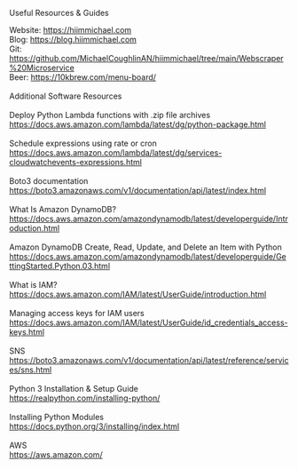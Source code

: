 Useful Resources & Guides

Website: https://hiimmichael.com<br/>
Blog: https://blog.hiimmichael.com<br/>
Git: https://github.com/MichaelCoughlinAN/hiimmichael/tree/main/Webscraper%20Microservice<br/>
Beer: https://10kbrew.com/menu-board/<br/>
<br/>
Additional Software Resources <br/>
<br/>
Deploy Python Lambda functions with .zip file archives<br/>
https://docs.aws.amazon.com/lambda/latest/dg/python-package.html<br/>
<br/>
Schedule expressions using rate or cron<br/>
https://docs.aws.amazon.com/lambda/latest/dg/services-cloudwatchevents-expressions.html<br/>
<br/>
Boto3 documentation<br/>
https://boto3.amazonaws.com/v1/documentation/api/latest/index.html<br/>
<br/>
What Is Amazon DynamoDB?<br/>
https://docs.aws.amazon.com/amazondynamodb/latest/developerguide/Introduction.html<br/>
<br/>
Amazon DynamoDB Create, Read, Update, and Delete an Item with Python<br/>
https://docs.aws.amazon.com/amazondynamodb/latest/developerguide/GettingStarted.Python.03.html<br/>
<br/>
What is IAM?<br/>
https://docs.aws.amazon.com/IAM/latest/UserGuide/introduction.html<br/>
<br/>
Managing access keys for IAM users<br/>
https://docs.aws.amazon.com/IAM/latest/UserGuide/id_credentials_access-keys.html<br/>
<br/>
SNS<br/>
https://boto3.amazonaws.com/v1/documentation/api/latest/reference/services/sns.html<br/>
<br/>
Python 3 Installation & Setup Guide<br/>
https://realpython.com/installing-python/<br/>
<br/>
Installing Python Modules<br/>
https://docs.python.org/3/installing/index.html<br/>
<br/>
AWS<br/>
https://aws.amazon.com/<br/>
